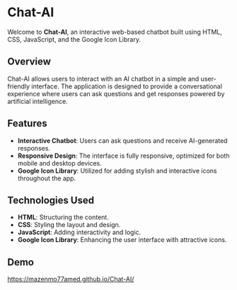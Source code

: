 



# Chat-AI

Welcome to **Chat-AI**, an interactive web-based chatbot built using HTML, CSS, JavaScript, and the Google Icon Library.

## Overview

Chat-AI allows users to interact with an AI chatbot in a simple and user-friendly interface. The application is designed to provide a conversational experience where users can ask questions and get responses powered by artificial intelligence.

## Features

- **Interactive Chatbot**: Users can ask questions and receive AI-generated responses.
- **Responsive Design**: The interface is fully responsive, optimized for both mobile and desktop devices.
- **Google Icon Library**: Utilized for adding stylish and interactive icons throughout the app.

## Technologies Used

- **HTML**: Structuring the content.
- **CSS**: Styling the layout and design.
- **JavaScript**: Adding interactivity and logic.
- **Google Icon Library**: Enhancing the user interface with attractive icons.


## Demo

 https://mazenmo77amed.github.io/Chat-AI/





